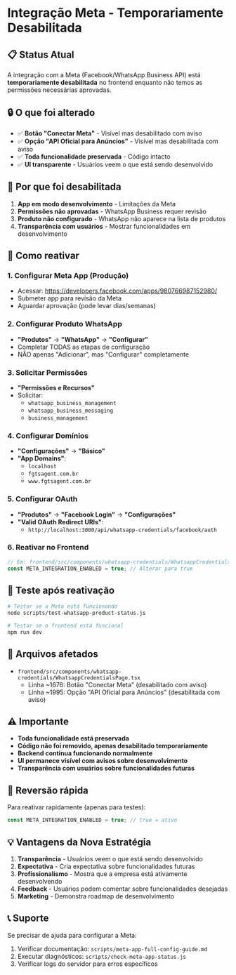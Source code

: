 # Integração Meta - Temporariamente Desabilitada

## 📋 Status Atual

A integração com a Meta (Facebook/WhatsApp Business API) está **temporariamente desabilitada** no frontend enquanto não temos as permissões necessárias aprovadas.

## 🔒 O que foi alterado

- ✅ **Botão "Conectar Meta"** - Visível mas desabilitado com aviso
- ✅ **Opção "API Oficial para Anúncios"** - Visível mas desabilitada com aviso
- ✅ **Toda funcionalidade preservada** - Código intacto
- ✅ **UI transparente** - Usuários veem o que está sendo desenvolvido

## 🎯 Por que foi desabilitada

1. **App em modo desenvolvimento** - Limitações da Meta
2. **Permissões não aprovadas** - WhatsApp Business requer revisão
3. **Produto não configurado** - WhatsApp não aparece na lista de produtos
4. **Transparência com usuários** - Mostrar funcionalidades em desenvolvimento

## 🚀 Como reativar

### 1. Configurar Meta App (Produção)
- Acessar: https://developers.facebook.com/apps/980766987152980/
- Submeter app para revisão da Meta
- Aguardar aprovação (pode levar dias/semanas)

### 2. Configurar Produto WhatsApp
- **"Produtos"** → **"WhatsApp"** → **"Configurar"**
- Completar TODAS as etapas de configuração
- NÃO apenas "Adicionar", mas "Configurar" completamente

### 3. Solicitar Permissões
- **"Permissões e Recursos"**
- Solicitar:
  - `whatsapp_business_management`
  - `whatsapp_business_messaging`
  - `business_management`

### 4. Configurar Domínios
- **"Configurações"** → **"Básico"**
- **"App Domains"**:
  - `localhost`
  - `fgtsagent.com.br`
  - `www.fgtsagent.com.br`

### 5. Configurar OAuth
- **"Produtos"** → **"Facebook Login"** → **"Configurações"**
- **"Valid OAuth Redirect URIs"**:
  - `http://localhost:3000/api/whatsapp-credentials/facebook/auth`

### 6. Reativar no Frontend
```typescript
// Em: frontend/src/components/whatsapp-credentials/WhatsappCredentialsPage.tsx
const META_INTEGRATION_ENABLED = true; // Alterar para true
```

## 🧪 Teste após reativação

```bash
# Testar se a Meta está funcionando
node scripts/test-whatsapp-product-status.js

# Testar se o frontend está funcional
npm run dev
```

## 📁 Arquivos afetados

- `frontend/src/components/whatsapp-credentials/WhatsappCredentialsPage.tsx`
  - Linha ~1676: Botão "Conectar Meta" (desabilitado com aviso)
  - Linha ~1995: Opção "API Oficial para Anúncios" (desabilitada com aviso)

## ⚠️ Importante

- **Toda funcionalidade está preservada**
- **Código não foi removido, apenas desabilitado temporariamente**
- **Backend continua funcionando normalmente**
- **UI permanece visível com avisos sobre desenvolvimento**
- **Transparência com usuários sobre funcionalidades futuras**

## 🔄 Reversão rápida

Para reativar rapidamente (apenas para testes):

```typescript
const META_INTEGRATION_ENABLED = true; // true = ativo
```

## 💡 Vantagens da Nova Estratégia

1. **Transparência** - Usuários veem o que está sendo desenvolvido
2. **Expectativa** - Cria expectativa sobre funcionalidades futuras
3. **Profissionalismo** - Mostra que a empresa está ativamente desenvolvendo
4. **Feedback** - Usuários podem comentar sobre funcionalidades desejadas
5. **Marketing** - Demonstra roadmap de desenvolvimento

## 📞 Suporte

Se precisar de ajuda para configurar a Meta:
1. Verificar documentação: `scripts/meta-app-full-config-guide.md`
2. Executar diagnósticos: `scripts/check-meta-app-status.js`
3. Verificar logs do servidor para erros específicos
